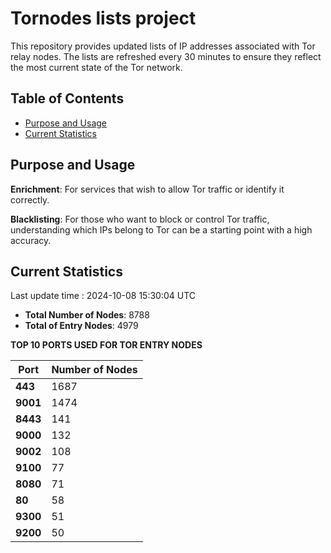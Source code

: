 # Tornodes lists project

This repository provides updated lists of IP addresses associated with Tor relay nodes. The lists are refreshed every 30 minutes to ensure they reflect the most current state of the Tor network.

## Table of Contents

- [Purpose and Usage](#purpose-and-usage)
- [Current Statistics](#current-statistics)


## Purpose and Usage

**Enrichment**: For services that wish to allow Tor traffic or identify it correctly.

**Blacklisting**: For those who want to block or control Tor traffic, understanding which IPs belong to Tor can be a starting point with a high accuracy.

## Current Statistics

Last update time : 2024-10-08 15:30:04 UTC

- **Total Number of Nodes**: 8788
- **Total of Entry Nodes**: 4979

**TOP 10 PORTS USED FOR TOR ENTRY NODES**

| **Port** | **Number of Nodes** |
|------|-----------------|
| **443**   | 1687  |
| **9001**   | 1474  |
| **8443**   | 141  |
| **9000**   | 132  |
| **9002**   | 108  |
| **9100**   | 77  |
| **8080**   | 71  |
| **80**   | 58  |
| **9300**   | 51  |
| **9200**   | 50  |

